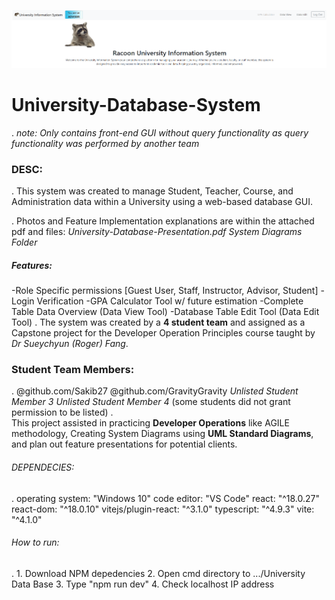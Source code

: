 <p align="center">
  <img src="Screenshots/Banner.png" alt="University Main Page Banner">
</p>

# University-Database-System
.
    *note: Only contains front-end GUI without query functionality as query functionality was performed by another team*

### DESC: 
 
   . This system was created to manage Student, Teacher, Course, and Administration data within a University using a web-based database GUI.

   . Photos and Feature Implementation explanations are within the attached pdf and files:
            *University-Database-Presentation.pdf*
            *System Diagrams Folder*


#####   Features:
-Role Specific permissions [Guest User, Staff, Instructor, Advisor, Student]
-Login Verification
-GPA Calculator Tool w/ future estimation
-Complete Table Data Overview (Data View Tool) 
-Database Table Edit Tool (Data Edit Tool)
.
    The system was created by a **4 student team** and assigned as a Capstone project for the Developer Operation Principles course taught by *Dr Sueychyun (Roger) Fang*.

### Student Team Members:
.
        @github.com/Sakib27
        @github.com/GravityGravity
        *Unlisted Student Member 3*
        *Unlisted Student Member 4*
                (some students did not grant permission to be listed)
.        
    This project assisted in practicing **Developer Operations** like AGILE methodology, Creating System Diagrams using **UML Standard Diagrams**, and plan out feature presentations for potential clients.


###### DEPENDECIES:
.
    operating system: "Windows 10"
    code editor: "VS Code"
    react: "^18.0.27"
    react-dom: "^18.0.10"
    vitejs/plugin-react: "^3.1.0"
    typescript: "^4.9.3"
    vite: "^4.1.0"

###### How to run:
.
    1. Download NPM depedencies
    2. Open cmd directory to .../University Data Base
    3. Type "npm run dev"
    4. Check localhost IP address



